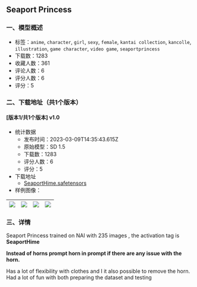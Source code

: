 ## Seaport Princess
### 一、模型概述

- 标签：`anime`, `character`, `girl`, `sexy`, `female`, `kantai collection`, `kancolle`, `illustration`, `game character`, `video game`, `seaportprincess`
- 下载数：1283
- 收藏人数：361
- 评论人数：6
- 评分人数：6
- 评分：5

### 二、下载地址（共1个版本）

#### [版本1/共1个版本] v1.0

- 统计数据
  - 发布时间：2023-03-09T14:35:43.615Z
  - 原始模型：SD 1.5
  - 下载数：1283
  - 评分人数：6
  - 评分：5
- 下载地址
  - [SeaportHime.safetensors](https://civitai.com/api/download/models/15880)
- 样例图像：

| <img src="https://image.civitai.com/xG1nkqKTMzGDvpLrqFT7WA/565b95ee-c36a-4232-fcd1-9856ec347d00/width=450/159793.jpeg" /> | <img src="https://image.civitai.com/xG1nkqKTMzGDvpLrqFT7WA/9942d30f-c760-4794-cd37-2fb8031d6500/width=450/159803.jpeg" /> | <img src="https://image.civitai.com/xG1nkqKTMzGDvpLrqFT7WA/2212b151-beaf-4936-c309-b2d7adef9600/width=450/159802.jpeg" /> | <img src="https://image.civitai.com/xG1nkqKTMzGDvpLrqFT7WA/46167d58-8d0f-4729-bf7b-3bb2da1a9a00/width=450/159801.jpeg" /> |
| ---- | ---- | ---- | ---- |


### 三、详情
<p>Seaport Princess trained on NAI with 235 images , the activation tag is <strong>SeaportHime</strong></p><p><strong>Instead of horns prompt horn in prompt if there are any issue with the horn.</strong></p><p>Has a lot of flexibility with clothes and I it also possible to remove the horn. Had a lot of fun with both preparing the dataset and testing</p><p></p>